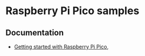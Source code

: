 # Raspberry Pi Pico samples

## Documentation

* [Getting started with Raspberry Pi Pico](https://projects.raspberrypi.org/en/projects/getting-started-with-the-pico),